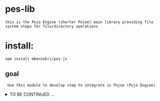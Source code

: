 # pes-lib
    this is the Pojo Engine (shorter Pojoe) main library providing file system steps for file/directory operations
    
# install: 
    npm install mbenzekri/pes-js

## goal

     Use this module to develop step to intégrate in Pojoe (Pojo Engine)

<details>
<summary>
TO BE CONTINUED ...
</summary>

a long long long long long ... very long description ...
a long long long long long ... very long description ...
a long long long long long ... very long description ...
a long long long long long ... very long description ...
a long long long long long ... very long description ...
a long long long long long ... very long description ...
a long long long long long ... very long description ...
a long long long long long ... very long description ...
a long long long long long ... very long description ...
a long long long long long ... very long description ...
a long long long long long ... very long description ...
a long long long long long ... very long description ...
a long long long long long ... very long description ...
a long long long long long ... very long description ...
a long long long long long ... very long description ...
a long long long long long ... very long description ...
a long long long long long ... very long description ...
a long long long long long ... very long description ...
a long long long long long ... very long description ...
a long long long long long ... very long description ...
a long long long long long ... very long description ...
a long long long long long ... very long description ...
a long long long long long ... very long description ...
a long long long long long ... very long description ...
a long long long long long ... very long description ...
a long long long long long ... very long description ...
a long long long long long ... very long description ...

</details>
